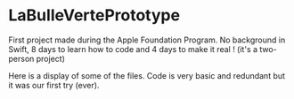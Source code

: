 # LaBulleVertePrototype
First project made during the Apple Foundation Program. No background in Swift, 8 days to learn how to code and 4 days to make it real ! (it's a two-person project)

Here is a display of some of the files. Code is very basic and redundant but it was our first try (ever).
